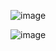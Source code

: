 ![image](https://github.com/ayush2024/ytube/assets/88491971/59f0e86a-496d-4b67-9ec7-872ab0148306)

![image](https://github.com/ayush2024/ytube/assets/88491971/f2fb9fc0-0478-4737-9d05-03c1a1f2a44b)
